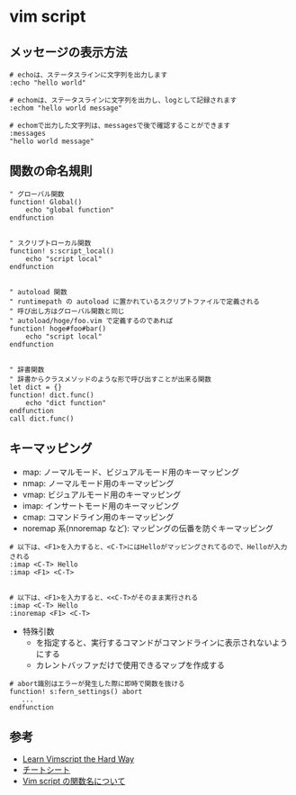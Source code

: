 # vim script

## メッセージの表示方法

```
# echoは、ステータスラインに文字列を出力します
:echo "hello world"

# echomは、ステータスラインに文字列を出力し、logとして記録されます
:echom "hello world message"

# echomで出力した文字列は、messagesで後で確認することができます
:messages
"hello world message"
```

## 関数の命名規則

```
" グローバル関数
function! Global()
    echo "global function"
endfunction


" スクリプトローカル関数
function! s:script_local()
    echo "script local"
endfunction


" autoload 関数
" runtimepath の autoload に置かれているスクリプトファイルで定義される
" 呼び出し方はグローバル関数と同じ
" autoload/hoge/foo.vim で定義するのであれば
function! hoge#foo#bar()
    echo "script local"
endfunction


" 辞書関数
" 辞書からクラスメソッドのような形で呼び出すことが出来る関数
let dict = {}
function! dict.func()
    echo "dict function"
endfunction
call dict.func()
```

## キーマッピング

- map: ノーマルモード、ビジュアルモード用のキーマッピング
- nmap: ノーマルモード用のキーマッピング
- vmap: ビジュアルモード用のキーマッピング
- imap: インサートモード用のキーマッピング
- cmap: コマンドライン用のキーマッピング
- noremap 系(nnoremap など): マッピングの伝番を防ぐキーマッピング

```
# 以下は、<F1>を入力すると、<C-T>にはHelloがマッピングされてるので、Helloが入力される
:imap <C-T> Hello
:imap <F1> <C-T>


# 以下は、<F1>を入力すると、<<C-T>がそのまま実行される
:imap <C-T> Hello
:inoremap <F1> <C-T>
```

- 特殊引数
  - <silenct> を指定すると、実行するコマンドがコマンドラインに表示されないようにする
  - <buffer> カレントバッファだけで使用できるマップを作成する

```
# abort識別はエラーが発生した際に即時で関数を抜ける
function! s:fern_settings() abort
   ...
endfunction
```

## 参考

- [Learn Vimscript the Hard Way](https://learnvimscriptthehardway.stevelosh.com/)
- [チートシート](https://devhints.io/vimscript)
- [Vim script の関数名について](https://osyo-manga.hatenadiary.org/entry/20130210/1360492784)
